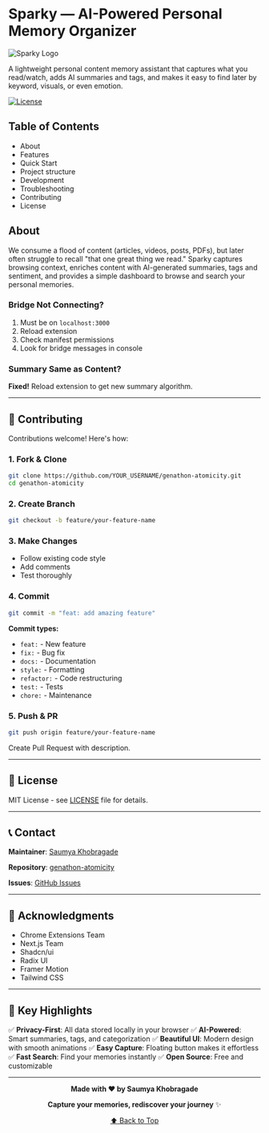 <!--
  Cleaned and restructured README for the genathon-atomicity project.
  The original README had formatting and ordering issues; this version preserves
  the original content while improving readability and structure.
-->

# Sparky — AI-Powered Personal Memory Organizer

![Sparky Logo](packages/extension/icons/icon128.png)

A lightweight personal content memory assistant that captures what you read/watch, adds AI summaries and tags, and makes it easy to find later by keyword, visuals, or even emotion.

[![License](https://img.shields.io/badge/license-MIT-blue.svg)](LICENSE)

## Table of Contents

- About
- Features
- Quick Start
- Project structure
- Development
- Troubleshooting
- Contributing
- License

## About

We consume a flood of content (articles, videos, posts, PDFs), but later often struggle to recall "that one great thing we read." Sparky captures browsing context, enriches content with AI-generated summaries, tags and sentiment, and provides a simple dashboard to browse and search your personal memories.

### Bridge Not Connecting?

1. Must be on `localhost:3000`
2. Reload extension
3. Check manifest permissions
4. Look for bridge messages in console

### Summary Same as Content?

**Fixed!** Reload extension to get new summary algorithm.

---

## 🤝 Contributing

Contributions welcome! Here's how:

### 1. Fork & Clone

```bash
git clone https://github.com/YOUR_USERNAME/genathon-atomicity.git
cd genathon-atomicity
```

### 2. Create Branch

```bash
git checkout -b feature/your-feature-name
```

### 3. Make Changes

- Follow existing code style
- Add comments
- Test thoroughly

### 4. Commit

```bash
git commit -m "feat: add amazing feature"
```

**Commit types:**

- `feat:` - New feature
- `fix:` - Bug fix
- `docs:` - Documentation
- `style:` - Formatting
- `refactor:` - Code restructuring
- `test:` - Tests
- `chore:` - Maintenance

### 5. Push & PR

```bash
git push origin feature/your-feature-name
```

Create Pull Request with description.

---

## 📄 License

MIT License - see [LICENSE](LICENSE) file for details.

---

## 📞 Contact

**Maintainer**: [Saumya Khobragade](https://github.com/SaumyaKhobragade)

**Repository**: [genathon-atomicity](https://github.com/SaumyaKhobragade/genathon-atomicity)

**Issues**: [GitHub Issues](https://github.com/SaumyaKhobragade/genathon-atomicity/issues)

---

## 🙏 Acknowledgments

- Chrome Extensions Team
- Next.js Team
- Shadcn/ui
- Radix UI
- Framer Motion
- Tailwind CSS

---

## 🌟 Key Highlights

✅ **Privacy-First**: All data stored locally in your browser
✅ **AI-Powered**: Smart summaries, tags, and categorization
✅ **Beautiful UI**: Modern design with smooth animations
✅ **Easy Capture**: Floating button makes it effortless
✅ **Fast Search**: Find your memories instantly
✅ **Open Source**: Free and customizable

---

<div align="center">

**Made with ❤️ by Saumya Khobragade**

**Capture your memories, rediscover your journey** ✨

[⬆ Back to Top](#-sparky---ai-powered-personal-memory-organizer)

</div>
